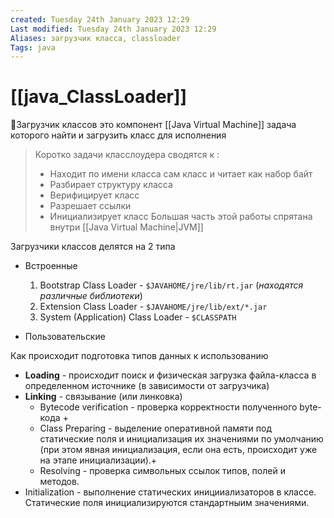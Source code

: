 ```yaml
---
created: Tuesday 24th January 2023 12:29
Last modified: Tuesday 24th January 2023 12:29
Aliases: загрузчик класса, classloader
Tags: java
---
```


# [[java_ClassLoader]]

📌Загрузчик классов это компонент [[Java Virtual Machine]] задача которого найти и загрузить класс для исполнения 

>Коротко задачи класслоудера сводятся к :
>- Находит по имени класса сам класс и читает как набор байт
>- Разбирает структуру класса
>- Верифицирует класс
>- Разрешает ссылки
>- Инициализирует класс
>Большая часть этой работы спрятана внутри [[Java Virtual Machine|JVM]]

Загрузчики классов делятся на 2 типа
- Встроенные
	1) Bootstrap Class Loader - `$JAVAHOME/jre/lib/rt.jar` (*находятся различные библиотеки*)
	2) Extension Class Loader - `$JAVAHOME/jre/lib/ext/*.jar` 
	3) System (Application) Class Loader - `$CLASSPATH`

- Пользовательские  

Как происходит подготовка типов данных к использованию
- **Loading** - происходит поиск и физическая загрузка файла-класса в определенном источнике (в зависимости от загрузчика)
- **Linking** - связывание (или линковка)
	- Bytecode verification - проверка корректности полученного byte-кода + 
	- Class Preparing - выделение оперативной памяти под статические поля и инициализация их значениями по умолчанию (при этом явная инициализация, если она есть, происходит уже на этапе инициализации).+ 
	- Resolving - проверка символьных ссылок типов, полей и методов.
- Initialization - выполнение статических иницииализаторов в классе. Статические поля инициализируются стандартныим значениями.